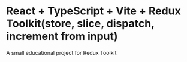 # React + TypeScript + Vite + Redux Toolkit(store, slice, dispatch, increment from input)

A small educational project for Redux Toolkit